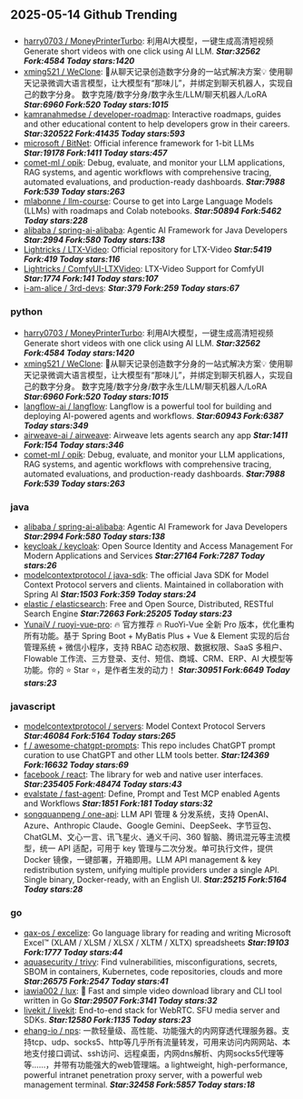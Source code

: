 ## 2025-05-14 Github Trending

### 
* [harry0703 / MoneyPrinterTurbo](https://github.com/harry0703/MoneyPrinterTurbo): 利用AI大模型，一键生成高清短视频 Generate short videos with one click using AI LLM. ***Star:32562 Fork:4584 Today stars:1420***
* [xming521 / WeClone](https://github.com/xming521/WeClone): 🚀从聊天记录创造数字分身的一站式解决方案💡 使用聊天记录微调大语言模型，让大模型有“那味儿”，并绑定到聊天机器人，实现自己的数字分身。 数字克隆/数字分身/数字永生/LLM/聊天机器人/LoRA ***Star:6960 Fork:520 Today stars:1015***
* [kamranahmedse / developer-roadmap](https://github.com/kamranahmedse/developer-roadmap): Interactive roadmaps, guides and other educational content to help developers grow in their careers. ***Star:320522 Fork:41435 Today stars:593***
* [microsoft / BitNet](https://github.com/microsoft/BitNet): Official inference framework for 1-bit LLMs ***Star:19178 Fork:1411 Today stars:457***
* [comet-ml / opik](https://github.com/comet-ml/opik): Debug, evaluate, and monitor your LLM applications, RAG systems, and agentic workflows with comprehensive tracing, automated evaluations, and production-ready dashboards. ***Star:7988 Fork:539 Today stars:263***
* [mlabonne / llm-course](https://github.com/mlabonne/llm-course): Course to get into Large Language Models (LLMs) with roadmaps and Colab notebooks. ***Star:50894 Fork:5462 Today stars:228***
* [alibaba / spring-ai-alibaba](https://github.com/alibaba/spring-ai-alibaba): Agentic AI Framework for Java Developers ***Star:2994 Fork:580 Today stars:138***
* [Lightricks / LTX-Video](https://github.com/Lightricks/LTX-Video): Official repository for LTX-Video ***Star:5419 Fork:419 Today stars:116***
* [Lightricks / ComfyUI-LTXVideo](https://github.com/Lightricks/ComfyUI-LTXVideo): LTX-Video Support for ComfyUI ***Star:1774 Fork:141 Today stars:107***
* [i-am-alice / 3rd-devs](https://github.com/i-am-alice/3rd-devs):  ***Star:379 Fork:259 Today stars:67***

### python
* [harry0703 / MoneyPrinterTurbo](https://github.com/harry0703/MoneyPrinterTurbo): 利用AI大模型，一键生成高清短视频 Generate short videos with one click using AI LLM. ***Star:32562 Fork:4584 Today stars:1420***
* [xming521 / WeClone](https://github.com/xming521/WeClone): 🚀从聊天记录创造数字分身的一站式解决方案💡 使用聊天记录微调大语言模型，让大模型有“那味儿”，并绑定到聊天机器人，实现自己的数字分身。 数字克隆/数字分身/数字永生/LLM/聊天机器人/LoRA ***Star:6960 Fork:520 Today stars:1015***
* [langflow-ai / langflow](https://github.com/langflow-ai/langflow): Langflow is a powerful tool for building and deploying AI-powered agents and workflows. ***Star:60943 Fork:6387 Today stars:349***
* [airweave-ai / airweave](https://github.com/airweave-ai/airweave): Airweave lets agents search any app ***Star:1411 Fork:154 Today stars:346***
* [comet-ml / opik](https://github.com/comet-ml/opik): Debug, evaluate, and monitor your LLM applications, RAG systems, and agentic workflows with comprehensive tracing, automated evaluations, and production-ready dashboards. ***Star:7988 Fork:539 Today stars:263***

### java
* [alibaba / spring-ai-alibaba](https://github.com/alibaba/spring-ai-alibaba): Agentic AI Framework for Java Developers ***Star:2994 Fork:580 Today stars:138***
* [keycloak / keycloak](https://github.com/keycloak/keycloak): Open Source Identity and Access Management For Modern Applications and Services ***Star:27164 Fork:7287 Today stars:26***
* [modelcontextprotocol / java-sdk](https://github.com/modelcontextprotocol/java-sdk): The official Java SDK for Model Context Protocol servers and clients. Maintained in collaboration with Spring AI ***Star:1503 Fork:359 Today stars:24***
* [elastic / elasticsearch](https://github.com/elastic/elasticsearch): Free and Open Source, Distributed, RESTful Search Engine ***Star:72663 Fork:25205 Today stars:23***
* [YunaiV / ruoyi-vue-pro](https://github.com/YunaiV/ruoyi-vue-pro): 🔥 官方推荐 🔥 RuoYi-Vue 全新 Pro 版本，优化重构所有功能。基于 Spring Boot + MyBatis Plus + Vue & Element 实现的后台管理系统 + 微信小程序，支持 RBAC 动态权限、数据权限、SaaS 多租户、Flowable 工作流、三方登录、支付、短信、商城、CRM、ERP、AI 大模型等功能。你的 ⭐️ Star ⭐️，是作者生发的动力！ ***Star:30951 Fork:6649 Today stars:23***

### javascript
* [modelcontextprotocol / servers](https://github.com/modelcontextprotocol/servers): Model Context Protocol Servers ***Star:46084 Fork:5164 Today stars:265***
* [f / awesome-chatgpt-prompts](https://github.com/f/awesome-chatgpt-prompts): This repo includes ChatGPT prompt curation to use ChatGPT and other LLM tools better. ***Star:124369 Fork:16632 Today stars:69***
* [facebook / react](https://github.com/facebook/react): The library for web and native user interfaces. ***Star:235405 Fork:48474 Today stars:43***
* [evalstate / fast-agent](https://github.com/evalstate/fast-agent): Define, Prompt and Test MCP enabled Agents and Workflows ***Star:1851 Fork:181 Today stars:32***
* [songquanpeng / one-api](https://github.com/songquanpeng/one-api): LLM API 管理 & 分发系统，支持 OpenAI、Azure、Anthropic Claude、Google Gemini、DeepSeek、字节豆包、ChatGLM、文心一言、讯飞星火、通义千问、360 智脑、腾讯混元等主流模型，统一 API 适配，可用于 key 管理与二次分发。单可执行文件，提供 Docker 镜像，一键部署，开箱即用。LLM API management & key redistribution system, unifying multiple providers under a single API. Single binary, Docker-ready, with an English UI. ***Star:25215 Fork:5164 Today stars:28***

### go
* [qax-os / excelize](https://github.com/qax-os/excelize): Go language library for reading and writing Microsoft Excel™ (XLAM / XLSM / XLSX / XLTM / XLTX) spreadsheets ***Star:19103 Fork:1777 Today stars:44***
* [aquasecurity / trivy](https://github.com/aquasecurity/trivy): Find vulnerabilities, misconfigurations, secrets, SBOM in containers, Kubernetes, code repositories, clouds and more ***Star:26575 Fork:2547 Today stars:41***
* [iawia002 / lux](https://github.com/iawia002/lux): 👾 Fast and simple video download library and CLI tool written in Go ***Star:29507 Fork:3141 Today stars:32***
* [livekit / livekit](https://github.com/livekit/livekit): End-to-end stack for WebRTC. SFU media server and SDKs. ***Star:12580 Fork:1135 Today stars:23***
* [ehang-io / nps](https://github.com/ehang-io/nps): 一款轻量级、高性能、功能强大的内网穿透代理服务器。支持tcp、udp、socks5、http等几乎所有流量转发，可用来访问内网网站、本地支付接口调试、ssh访问、远程桌面，内网dns解析、内网socks5代理等等……，并带有功能强大的web管理端。a lightweight, high-performance, powerful intranet penetration proxy server, with a powerful web management terminal. ***Star:32458 Fork:5857 Today stars:18***
